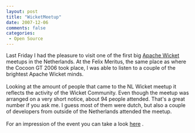 ```yaml
---
layout: post
title: "WicketMeetup"
date: 2007-12-06
comments: false
categories:
 - Open Source
---
```


<div class='post'>
Last Friday I had the pleasure to visit one of the first big <a href="http://wicket.apache.org" target="_blank">Apache Wicket</a> meetups in the Netherlands. At the Felix Meritus, the same place as where the Cocoon GT 2006 took place, I was able to listen to a couple of the brightest Apache Wicket minds.<br/><br/>Looking at the amount of people that came to the NL Wicket meetup it reflects the activity of the Wicket Community. Even though the meetup was arranged on a very short notice, about 94 people attended. That's a great number if you ask me. I guess most of them were dutch, but also a couple of developers from outside of the Netherlands attended the meetup.<br/><br/>For an impression of the event you can take a look <a href="http://www.flickr.com/search/?w=all&q=wicketmeetup&m=tags" target="_blank">here</a> .<br/><br/><br/></div>
